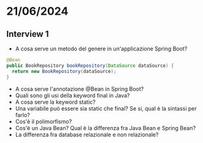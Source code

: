 # 21/06/2024
## Interview 1
- A cosa serve un metodo del genere in un'applicazione Spring Boot?
```java
@Bean
public BookRepository bookRepository(DataSource dataSource) {
  return new BookRepository(dataSource);
}
```
- A cosa serve l'annotazione @Bean in Spring Boot?
- Quali sono gli usi della keyword final in Java?
- A cosa serve la keyword static?
- Una variabile può essere sia static che final? Se si, qual è la sintassi per farlo?
- Cos'è il polimorfismo?
- Cos'è un Java Bean? Qual è la differenza fra Java Bean e Spring Bean?
- La differenza fra database relazionale e non relazionale?
  
  
